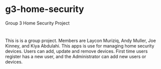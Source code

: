 # g3-home-security
Group 3 Home Security Project

#
This is is a group project. Members are Laycon Muriziq, Andy Muller, Joe Kinney, and Kiya Abdulahi. This apps is use for managing home security devices. Users can add, update and remove devices. First time users register has a new user, and the Administrator can add new users or devices.
